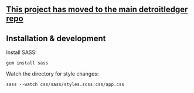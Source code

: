 ## [This project has moved to the main detroitledger repo](https://github.com/detroitledger/detroitledger/)

## Installation & development

Install SASS:

`gem install sass`

Watch the directory for style changes:

`sass --watch css/sass/styles.scss:css/app.css`
